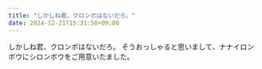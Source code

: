```yaml
---
title: "しかしね君、クロンボはないだろ。"
date: 2024-12-21T15:31:58+09:00
---
```

しかしね君、クロンボはないだろ。
そうおっしゃると思いまして、ナナイロンボウにシロンボウをご用意いたました。

